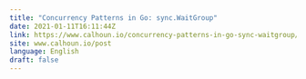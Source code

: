 ```yaml
---
title: "Concurrency Patterns in Go: sync.WaitGroup"
date: 2021-01-11T16:11:44Z
link: https://www.calhoun.io/concurrency-patterns-in-go-sync-waitgroup/?utm_medium=RSS&utm_source=news.12bit.vn
site: www.calhoun.io/post
language: English
draft: false
---
```

